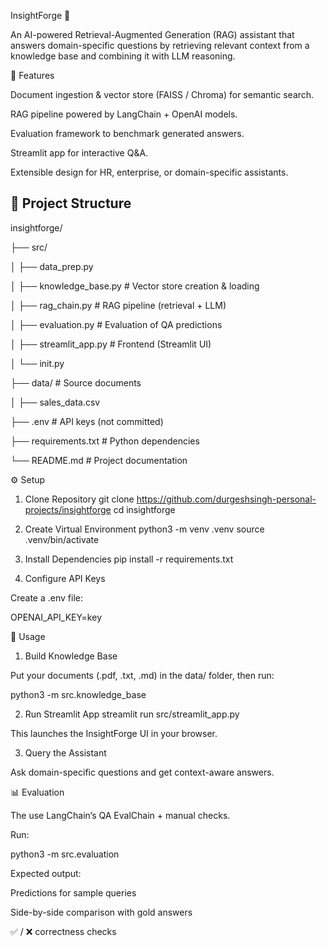 InsightForge 🧠

An AI-powered Retrieval-Augmented Generation (RAG) assistant that answers domain-specific questions by retrieving relevant context from a knowledge base and combining it with LLM reasoning.

🚀 Features

Document ingestion & vector store (FAISS / Chroma) for semantic search.

RAG pipeline powered by LangChain + OpenAI models.

Evaluation framework to benchmark generated answers.

Streamlit app for interactive Q&A.

Extensible design for HR, enterprise, or domain-specific assistants.

## 📂 Project Structure
insightforge/

├── src/

│ ├── data_prep.py

│ ├── knowledge_base.py # Vector store creation & loading

│ ├── rag_chain.py # RAG pipeline (retrieval + LLM)

│ ├── evaluation.py # Evaluation of QA predictions

│ ├── streamlit_app.py # Frontend (Streamlit UI)

│ └── init.py

├── data/ # Source documents

│ ├── sales_data.csv

├── .env # API keys (not committed)

├── requirements.txt # Python dependencies

└── README.md # Project documentation

⚙️ Setup
1. Clone Repository
git clone https://github.com/durgeshsingh-personal-projects/insightforge
cd insightforge

2. Create Virtual Environment
python3 -m venv .venv
source .venv/bin/activate

3. Install Dependencies
pip install -r requirements.txt

4. Configure API Keys

Create a .env file:

OPENAI_API_KEY=key

🧩 Usage
1. Build Knowledge Base

Put your documents (.pdf, .txt, .md) in the data/ folder, then run:

python3 -m src.knowledge_base

2. Run Streamlit App
streamlit run src/streamlit_app.py


This launches the InsightForge UI in your browser.

3. Query the Assistant

Ask domain-specific questions and get context-aware answers.

📊 Evaluation

The use LangChain’s QA EvalChain + manual checks.

Run:

python3 -m src.evaluation


Expected output:

Predictions for sample queries

Side-by-side comparison with gold answers

✅ / ❌ correctness checks
